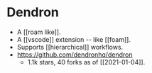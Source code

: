 # Dendron

- A [[roam like]].
- A [[vscode]] extension -- like [[foam]].
- Supports [[hierarchical]] workflows.
- https://github.com/dendronhq/dendron
  - 1.1k stars, 40 forks as of [[2021-01-04]].